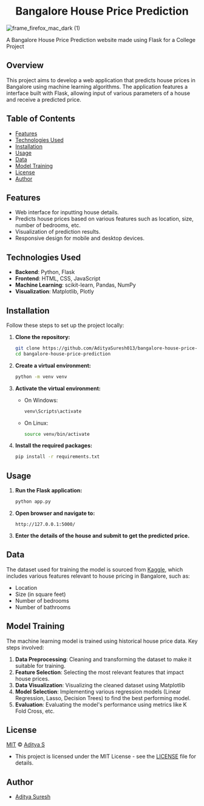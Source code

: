 
<h1><center>Bangalore House Price Prediction</h1>

![frame_firefox_mac_dark (1)](https://raw.githubusercontent.com/AdityaSuresh013/Bangalore-House-Price-Prediction/main/.github/BLRHouseprice.PNG) 

A Bangalore House Price Prediction website made using Flask for a College Project

## Overview

This project aims to develop a web application that predicts house prices in Bangalore using machine learning algorithms. The application features a interface built with Flask, allowing input of various parameters of a house and receive a predicted price.

## Table of Contents

- [Features](#features)
- [Technologies Used](#technologies-used)
- [Installation](#installation)
- [Usage](#usage)
- [Data](#data)
- [Model Training](#model-training)
- [License](#license)
- [Author](#author)

## Features

- Web interface for inputting house details.
- Predicts house prices based on various features such as location, size, number of bedrooms, etc.
- Visualization of prediction results.
- Responsive design for mobile and desktop devices.

## Technologies Used

- **Backend**: Python, Flask
- **Frontend**: HTML, CSS, JavaScript
- **Machine Learning**: scikit-learn, Pandas, NumPy
- **Visualization**: Matplotlib, Plotly

## Installation

Follow these steps to set up the project locally:

1. **Clone the repository:**

   ```bash
   git clone https://github.com/AdityaSuresh013/bangalore-house-price-prediction.git
   cd bangalore-house-price-prediction
   ```

2. **Create a virtual environment:**

   ```bash
   python -m venv venv
   ```

3. **Activate the virtual environment:**

   - On Windows:

     ```bash
     venv\Scripts\activate
     ```

   - On Linux:

     ```bash
     source venv/bin/activate
     ```

4. **Install the required packages:**

   ```bash
   pip install -r requirements.txt
   ```

## Usage

1. **Run the Flask application:**

   ```bash
   python app.py
   ```

2. **Open browser and navigate to:**

   ```
   http://127.0.0.1:5000/
   ```

3. **Enter the details of the house and submit to get the predicted price.**

## Data

The dataset used for training the model is sourced from [Kaggle](https://www.kaggle.com/amitabhajoy/bengaluru-house-price-data), which includes various features relevant to house pricing in Bangalore, such as:

- Location
- Size (in square feet)
- Number of bedrooms
- Number of bathrooms

## Model Training

The machine learning model is trained using historical house price data. Key steps involved:

1. **Data Preprocessing**: Cleaning and transforming the dataset to make it suitable for training.
2. **Feature Selection**: Selecting the most relevant features that impact house prices.
3. **Data Visualization**: Visualizing the cleaned dataset using Matplotlib
4. **Model Selection**: Implementing various regression models (Linear Regression, Lasso, Decision Trees) to find the best performing model.
5. **Evaluation**: Evaluating the model's performance using metrics like K Fold Cross, etc.

##  License

[MIT](https://choosealicense.com/licenses/mit/) © [Aditya S](https://github.com/AdityaSuresh013)
- This project is licensed under the MIT License - see the [LICENSE](LICENSE) file for details.

## Author

- [Aditya Suresh](https://github.com/AdityaSuresh013)
